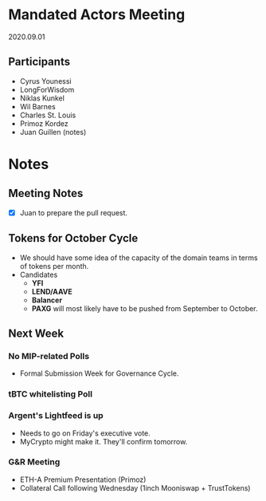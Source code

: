 # Mandated Actors Meeting
2020.09.01

## Participants

- Cyrus Younessi
- LongForWisdom
- Niklas Kunkel
- Wil Barnes
- Charles St. Louis
- Primoz Kordez
- Juan Guillen (notes)

# Notes

## Meeting Notes

- [x]  Juan to prepare the pull request.

## Tokens for October Cycle

- We should have some idea of the capacity of the domain teams in terms of tokens per month.
- Candidates
    - **YFI**
    - **LEND/AAVE**
    - **Balancer**
    - **PAXG** will most likely have to be pushed from September to October.

## Next Week

### No MIP-related Polls

- Formal Submission Week for Governance Cycle.

### tBTC whitelisting Poll

### Argent's Lightfeed is up

- Needs to go on Friday's executive vote.
- MyCrypto might make it. They'll confirm tomorrow.

### G&R Meeting

- ETH-A Premium Presentation (Primoz)
- Collateral Call following Wednesday (1inch Mooniswap + TrustTokens)
